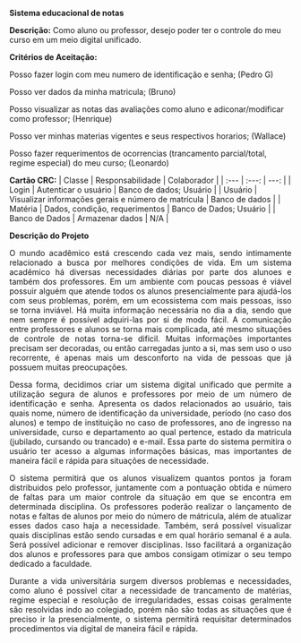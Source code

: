 **Sistema educacional de notas**

**Descrição:** Como aluno ou professor, desejo poder ter o controle do meu curso em um meio digital unificado.

**Critérios de Aceitação:** 

Posso fazer login com meu numero de identificação e senha; (Pedro G)

Posso ver dados da minha matricula;            (Bruno)

Posso visualizar as notas das avaliações como aluno e adiconar/modificar como professor;   (Henrique)

Posso ver minhas materias vigentes e seus respectivos horarios; (Wallace)

Posso fazer requerimentos de ocorrencias (trancamento parcial/total, regime especial) do meu curso; (Leonardo)

**Cartão CRC:**
| Classe | Responsabilidade | Colaborador |
| :---         |     :---:      |          ---: |
| Login  | Autenticar o usuário  | Banco de dados; Usuário  |
| Usuário    | Visualizar informações gerais e número de matrícula | Banco de dados  |
| Matéria  | Dados, condição, requerimentos | Banco de Dados; Usuário |
| Banco de Dados    | Armazenar dados | N/A |

**Descrição do Projeto**
<p align="justify">
  O mundo acadêmico está crescendo cada vez mais, sendo intimamente relacionado a busca por melhores condições de vida. Em um sistema acadêmico há diversas necessidades diárias por parte dos alunoes e também dos professores. Em um ambiente com poucas pessoas é viável possuir alguém que atende todos os alunos presencialmente para ajudá-los com seus problemas, porém, em um ecossistema com mais pessoas, isso se torna inviável. Há muita informação necessária no dia a dia, sendo que nem sempre é possível adquiri-las por si de modo fácil. A comunicação entre professores e alunos se torna mais complicada, até mesmo situações de controle de notas torna-se dificil. Muitas informações importantes precisam ser decoradas, ou então carregadas junto a si, mas sem uso o uso recorrente, é apenas mais um desconforto na vida de pessoas que já possuem muitas preocupações. 
<p align="justify">
  Dessa forma, decidimos criar um sistema digital unificado que permite a utilização segura de alunos e professores por meio de um número de identificação e senha. Apresenta os dados relacionados ao usuário, tais quais nome, número de identificação da universidade, período (no caso dos alunos) e tempo de instituição no caso de professores, ano de ingresso na universidade, curso e departamento ao qual pertence, estado da matricula (jubilado, cursando ou trancado) e e-mail. Essa parte do sistema permitira o usuário ter acesso a algumas informações básicas, mas importantes de maneira fácil e rápida para situações de necessidade.
 <p align="justify">
  O sistema permitirá que os alunos visualizem quantos pontos ja foram distribuidos pelo professor, juntamente com a pontuação obtida e número de faltas para um maior controle da situação em que se encontra em determinada disciplina. Os professores poderão realizar o lançamento de notas e faltas de alunos por meio do número de mátricula, além de atualizar esses dados caso haja a necessidade. Também, será possível visualizar quais disciplinas estão sendo cursadas e em qual horário semanal é a aula. Será possível adicionar e remover disciplinas. Isso facilitará a organização dos alunos e professores para que ambos consigam otimizar o seu tempo dedicado a faculdade.
  <p align="justify">
  Durante a vida universitária surgem diversos problemas e necessidades, como aluno é possível citar a necessidade de trancamento de matérias, regime especial e resolução de irregularidades, essas coisas geralmente são resolvidas indo ao colegiado, porém não são todas as situações que é preciso ir la presencialmente, o sistema permitirá requisitar determinados procedimentos via digital de maneira fácil e rápida.
